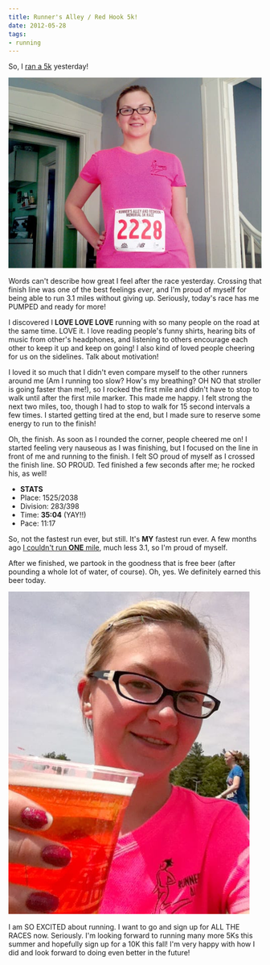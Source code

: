 ```yaml
---
title: Runner's Alley / Red Hook 5k!
date: 2012-05-28
tags:
- running
---
```

So, I [ran a 5k](https://www.runnersalley.com/redhook.html) yesterday!

![Me before running my first 5k.](../../images/aub-5k.jpg "My first 5k!")

Words can't describe how great I feel after the race yesterday. Crossing that finish line was one of the best feelings *ever*, and I'm proud of myself for being able to run 3.1 miles without giving up. Seriously, today's race has me PUMPED and ready for more!

I discovered I **LOVE LOVE LOVE** running with so many people on the road at the same time. LOVE it. I love reading people's funny shirts, hearing bits of music from other's headphones, and listening to others encourage each other to keep it up and keep on going! I also kind of loved people cheering for us on the sidelines. Talk about motivation!

I loved it so much that I didn't even compare myself to the other runners around me (Am I running too slow? How's my breathing? OH NO that stroller is going faster than me!), so I rocked the first mile and didn't have to stop to walk until after the first mile marker. This made me happy. I felt strong the next two miles, too, though I had to stop to walk for 15 second intervals a few times. I started getting tired at the end, but I made sure to reserve some energy to run to the finish!

Oh, the finish. As soon as I rounded the corner, people cheered me on! I started feeling very nauseous as I was finishing, but I focused on the line in front of me and running to the finish. I felt SO proud of myself as I crossed the finish line. SO PROUD. Ted finished a few seconds after me; he rocked his, as well!

* **STATS**
* Place: 1525/2038
* Division: 283/398
* Time: **35:04** (YAY!!)
* Pace: 11:17

So, not the fastest run ever, but still. It's **MY** fastest run ever. A few months ago [I couldn't run **ONE** mile](/posts/born-to-run), much less 3.1, so I'm proud of myself.

After we finished, we partook in the goodness that is free beer (after pounding a whole lot of water, of course). Oh, yes. We definitely earned this beer today.

![Me enjoying a beer after my 5k.](../../images/aub-beer.jpg "Beer after my first 5k, of course!")

I am SO EXCITED about running. I want to go and sign up for ALL THE RACES now. Seriously. I'm looking forward to running many more 5Ks this summer and hopefully sign up for a 10K this fall! I'm very happy with how I did and look forward to doing even better in the future!
